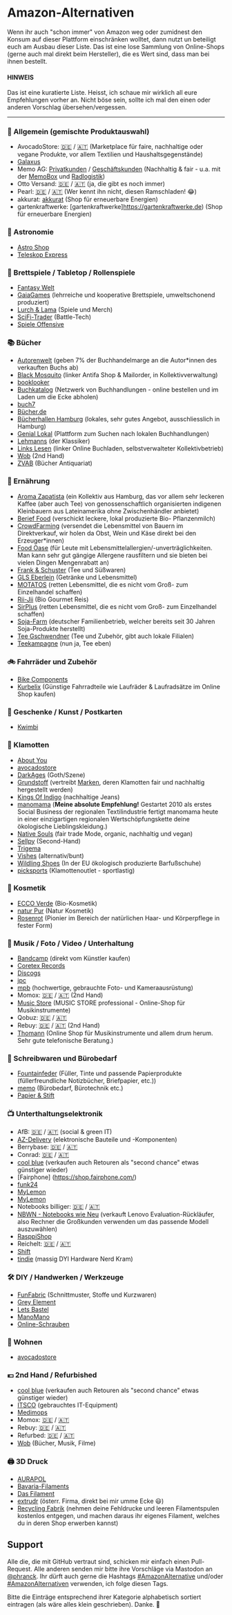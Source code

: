 # Amazon-Alternativen
Wenn ihr auch "schon immer" von Amazon weg oder zumidnest den Konsum auf dieser Plattform einschränken wolltet, dann nutzt un beteiligt euch am Ausbau dieser Liste. Das ist eine lose Sammlung von Online-Shops (gerne auch mal direkt beim Hersteller), die es Wert sind, dass man bei ihnen bestellt.

#### **HINWEIS**  
Das ist eine kuratierte Liste. Heisst, ich schaue mir wirklich all eure Empfehlungen vorher an. Nicht böse sein, sollte ich mal den einen oder anderen Vorschlag übersehen/vergessen.

---

### 🏪 Allgemein (gemischte Produktauswahl)
* AvocadoStore: [🇩🇪](https://www.avocadostore.de) / [🇦🇹](https://www.avocadostore.at) (Marketplace für faire, nachhaltige oder vegane Produkte, vor allem Textilien und Haushaltsgegenstände)
* [Galaxus](https://www.galaxus.de)
* Memo AG: [Privatkunden](https://www.memolife.de/) / [Geschäftskunden](https://www.memo.de/) (Nachhaltig & fair - u.a. mit der [MemoBox](https://nachhaltigkeit.memo.de/umwelt-klima/logistik/memo-box/) und [Radlogistik](https://www.memoworld.de/radlogistik/))
* Otto Versand: [🇩🇪](https://otto.de) / [🇦🇹](https://otto.at) (ja, die gibt es noch immer)
* Pearl: [🇩🇪](https://www.pearl.de) / [🇦🇹](https://www.pearl.at) (Wer kennt ihn nicht, diesen Ramschladen! 😂)
* akkurat: [akkurat](https://akkurat-gsv.de/shop) (Shop für erneuerbare Energien)
* gartenkraftwerke: [gartenkraftwerke]https://gartenkraftwerke.de) (Shop für erneuerbare Energien)

### 🔭 Astronomie
* [Astro Shop](https://www.astroshop.de)
* [Teleskop Express](https://www.teleskop-express.de)

### 🧩 Brettspiele / Tabletop / Rollenspiele
* [Fantasy Welt](https://www.fantasywelt.de)
* [GaiaGames](https://gaiagames.de) (lehrreiche und kooperative Brettspiele, umweltschonend produziert)
* [Lurch & Lama](https://lurchundlama.de) (Spiele und Merch)
* [SciFi-Trader](https://scifi-trader.de) (Battle-Tech)
* [Spiele Offensive](https://spiele-offensive.de)

### 📚 Bücher
* [Autorenwelt](https://shop.autorenwelt.de) (geben 7% der Buchhandelmarge an die Autor*innen des verkauften Buchs ab)
* [Black Mosquito](https://black-mosquito.org) (linker Antifa Shop & Mailorder, in Kollektivverwaltung)
* [booklooker](https://www.booklooker.de)
* [Buchkatalog](https://www.buchkatalog.de) (Netzwerk von Buchhandlungen - online bestellen und im Laden um die Ecke abholen)
* [buch7](https://www.buch7.de)
* [Bücher.de](https://buecher.de)
* [Bücherhallen Hamburg](https://www.buecherhallen.de) (lokales, sehr gutes Angebot, ausschliesslich in Hamburg)
* [Genial Lokal](https://www.genialokal.de) (Plattform zum Suchen nach lokalen Buchhandlungen)
* [Lehmanns](https://www.lehmanns.de) (der Klassiker)
* [Links Lesen](https://links-lesen.de) (linker Online Buchladen, selbstverwalteter Kollektivbetrieb)
* [Wob](https://www.wob.com/de-de) (2nd Hand)
* [ZVAB](https://www.zvab.com) (Bücher Antiquariat)

### 🥘 Ernährung
* [Aroma Zapatista](https://www.aroma-zapatista.de) (ein Kollektiv aus Hamburg, das vor allem sehr leckeren Kaffee (aber auch Tee) von genossenschaftlich organisierten indigenen Kleinbauern aus Lateinamerika ohne Zwischenhändler anbietet)
* [Berief Food](https://www.berief-food.de) (verschickt leckere, lokal produzierte Bio- Pflanzenmilch)
* [CrowdFarming](https://www.crowdfarming.com/de) (versendet die Lebensmittel von Bauern im Direktverkauf, wir holen da Obst, Wein und Käse direkt bei den Erzeuger*innen)
* [Food Oase](https://foodoase.de) (für Leute mit Lebensmittelallergien/-unverträglichkeiten. Man kann sehr gut gängige Allergene rausfiltern und sie bieten bei vielen Dingen Mengenrabatt an)
* [Frank & Schuster](https://frankundschuster.com) (Tee und Süßwaren)
* [GLS Eberlein](https://gls-eberlein.de/) (Getränke und Lebensmittel)
* [MOTATOS](https://www.motatos.de) (retten Lebensmittel, die es nicht vom Groß- zum Einzelhandel schaffen)
* [Rii-Jii](https://www.rii-jii.de) (Bio Gourmet Reis)
* [SirPlus](https://sirplus.de/) (retten Lebensmittel, die es nicht vom Groß- zum Einzelhandel schaffen)
* [Soja-Farm](https://www.soja-farm.de) (deutscher Familienbetrieb, welcher bereits seit 30 Jahren Soja-Produkte herstellt)
* [Tee Gschwendner](https://www.teegschwendner.de) (Tee und Zubehör, gibt auch lokale Filialen)
* [Teekampagne](https://www.teekampagne.de) (nun ja, Tee eben)

### 🚲 Fahrräder und Zubehör
* [Bike Components](https://bike-components.de)
* [Kurbelix](https://kurbelix.de) (Günstige Fahrradteile wie Laufräder & Laufradsätze im Online Shop kaufen)

### 🎁 Geschenke / Kunst / Postkarten
* [Kwimbi](https://kwimbi.de)

### 🧢 Klamotten
* [About You](https://www.aboutyou.at)
* [avocadostore](https://www.avocadostore.de)
* [DarkAges](https://www.darkages.de) (Goth/Szene)
* [Grundstoff](https://www.grundstoff.net) (vertreibt [Marken](https://www.grundstoff.net/herstellerinfos), deren Klamotten fair und nachhaltig hergestellt werden)
* [Kings Of Indigo](https://kingsofindigo.com/de-deat) (nachhaltige Jeans)
* [manomama](https://www.manomama.de) (**Meine absolute Empfehlung!** Gestartet 2010 als erstes Social Business der regionalen Textilindustrie fertigt manomama heute in einer einzigartigen regionalen Wertschöpfungskette deine ökologische Lieblingskleidung.)
* [Native Souls](https://www.nativesouls.de) (fair trade Mode, organic, nachhaltig und vegan)
* [Sellpy](https://www.sellpy.de) (Second-Hand)
* [Trigema](https://www.trigema.de)
* [Vishes](https://shop.vishes.de) (alternativ/bunt)
* [Wildling Shoes](https://www.wildling.shoes) (In der EU ökologisch produzierte Barfußschuhe)
* [picksports](https://www.picksport.de) (Klamottenoutlet - sportlastig)

### 🧴 Kosmetik
* [ECCO Verde](https://ecco-verde.de) (Bio-Kosmetik)
* [natur Pur](https://www.shop-naturpur.de) (Natur Kosmetik)
* [Rosenrot](https://www.rosenrot.de) (Pionier im Bereich der natürlichen Haar- und Körperpflege in fester Form)

### 🍿 Musik / Foto / Video / Unterhaltung
* [Bandcamp](https://bandcamp.com) (direkt vom Künstler kaufen)
* [Coretex Records](https://coretexrecords.com)
* [Discogs](https://www.discogs.com)
* [jpc](https://www.jpc.de)
* [mpb](https://www.mpb.com/de-de) (hochwertige, gebrauchte Foto- und Kameraausrüstung)
* Momox: [🇩🇪](https://momox.de) / [🇦🇹](https://momox.at) (2nd Hand)
* [Music Store](https://musicstore.de) (MUSIC STORE professional - Online-Shop für Musikinstrumente)
* Qobuz: [🇩🇪](https://www.qobuz.com/de-de/) / [🇦🇹](https://www.qobuz.com/at-de/)
* Rebuy: [🇩🇪](https://rebuy.de) / [🇦🇹](https://rebuy.at) (2nd Hand)
* [Thomann](https://www.thomann.de) (Online Shop für Musikinstrumente und allem drum herum. Sehr gute telefonische Beratung.)

### 🔏 Schreibwaren und Bürobedarf
* [Fountainfeder](https://fountainfeder.de) (Füller, Tinte und passende Papierprodukte (füllerfreundliche Notizbücher, Briefpapier, etc.))
* [memo](https://www.memo.de/) (Bürobedarf, Bürotechnik etc.)
* [Papier & Stift](https://www.papierundstift.de)

### 📺 Unterthaltungselektronik
* AfB: [🇩🇪](https://afbshop.de) / [🇦🇹](https://afbshop.at) (social & green IT)
* [AZ-Delivery](https://www.az-delivery.de) (elektronische Bauteile und -Komponenten)
* Berrybase: [🇩🇪](https://www.berrybase.de) / [🇦🇹](https://www.berrybase.at)
* Conrad: [🇩🇪](https://www.conrad.de) / [🇦🇹](https://www.conrad.at)
* [cool blue](https://coolblue.de) (verkaufen auch Retouren als "second chance" etwas günstiger wieder)
* [Fairphone] (https://shop.fairphone.com/)
* [funk24](https://shop.funk24.net)
* [MyLemon](https://mylemon.at)
* [MyLemon](https://mylemon.at)
* Notebooks billiger: [🇩🇪](https://notebooksbilliger.de) / [🇦🇹](https://notebooksbilliger.at)
* [NBWN - Notebooks wie Neu](https://www.notebookswieneu.de) (verkauft Lenovo Evaluation-Rückläufer, also Rechner die Großkunden verwenden um das passende Modell auszuwählen)
* [RasppiShop](https://www.rasppishop.de)
* Reichelt: [🇩🇪](https://www.reichelt.de) / [🇦🇹](https://www.reichelt.at)
* [Shift](https://shop.shiftphones.com/)
* [tindie](https://www.tindie.com) (massig DYI Hardware Nerd Kram)

### 🛠️ DIY / Handwerken / Werkzeuge
* [FunFabric](https://funfabric.com) (Schnittmuster, Stoffe und Kurzwaren)
* [Grey Element](https://grey-element.shop)
* [Lets Bastel](https://shop.lets-bastel.de)
* [ManoMano](https://www.manomano.de)
* [Online-Schrauben](https://online-schrauben.de)

### 🏡 Wohnen
* [avocadostore](https://www.avocadostore.de)

### 💶 2nd Hand / Refurbished
* [cool blue](https://coolblue.de) (verkaufen auch Retouren als "second chance" etwas günstiger wieder)
* [ITSCO](https://www.itsco.de) (gebrauchtes IT-Equipment)
* [Medimops](https://www.medimops.de)
* Momox: [🇩🇪](https://momox.de) / [🇦🇹](https://momox.at)
* Rebuy: [🇩🇪](https://rebuy.de) / [🇦🇹](https://rebuy.at)
* Refurbed: [🇩🇪](https://www.refurbed.de) / [🇦🇹](https://www.refurbed.at)
* [Wob](https://www.wob.com/de-de) (Bücher, Musik, Filme)

### 🖨️ 3D Druck
* [AURAPOL](https://www.aurapol.com/de/)
* [Bavaria-Filaments](https://www.bavaria-filaments.com)
* [Das Filament](https://www.dasfilament.de)
* [extrudr](https://www.extrudr.com/de/shop-eu/?locale=de) (österr. Firma, direkt bei mir umme Ecke 😃)
* [Recycling Fabrik](https://recyclingfabrik.com) (nehmen deine Fehldrucke und leeren Filamentspulen kostenlos entgegen, und machen daraus ihr eigenes Filament, welches du in deren Shop erwerben kannst)

## Support
Alle die, die mit GitHub vertraut sind, schicken mir einfach einen Pull-Request. Alle anderen senden mir bitte ihre Vorschläge via Mastodon an [@phranck](https://chaos.social/@phranck). Ihr dürft auch gerne die Hashtags [\#AmazonAlternative](https://chaos.social/deck/tags/AmazonAlternative) und/oder [\#AmazonAlternativen](https://chaos.social/deck/tags/AmazonAlternativen) verwenden, ich folge diesen Tags.

Bitte die Einträge entsprechend ihrer Kategorie alphabetisch sortiert eintragen (als wäre alles klein geschrieben). Danke. 🙏
